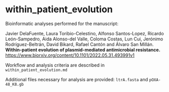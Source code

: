 # within_patient_evolution

Bioinformatic analyses performed for the manuscript:

Javier DelaFuente, Laura Toribio-Celestino, Alfonso Santos-Lopez, Ricardo León-Sampedro, Aida Alonso-del Valle, Coloma Costas, Lun Cui, Jerónimo Rodríguez-Beltrán, David Bikard, Rafael Cantón and Álvaro San Millán. **Within-patient evolution of plasmid-mediated antimicrobial resistance.** https://www.biorxiv.org/content/10.1101/2022.05.31.493991v1

Workflow and analysis criteria are described in `within_patient_evolution.md`

Additional files necessary for analysis are provided: `ltrA.fasta` and `pOXA-48_K8.gb`
